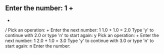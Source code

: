 Enter the number: 1
+
-
*
/
Pick an operation: +
Enter the next number: 1
1.0 + 1.0 = 2.0
Type 'y' to continue with 2.0 or type 'n' to start again: y
Pick an operation: +
Enter the next number: 1
2.0 + 1.0 = 3.0
Type 'y' to continue with 3.0 or type 'n' to start again: n
Enter the number: 